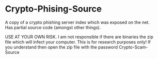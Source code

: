 # Crypto-Phising-Source
A copy of a crypto phishing server index which was exposed on the net. Has partial source code (amongst other things). 

USE AT YOUR OWN RISK.
I am not responsible if there are binaries the zip file which will infect your computer. This is for research purposes only! If you understand then open the zip file with the password Crypto-Scam-Source
